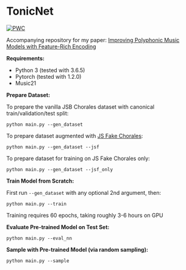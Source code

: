 # TonicNet

[![PWC](https://img.shields.io/endpoint.svg?url=https://paperswithcode.com/badge/improving-polyphonic-music-models-with/music-modeling-on-jsb-chorales)](https://paperswithcode.com/sota/music-modeling-on-jsb-chorales?p=improving-polyphonic-music-models-with)


Accompanying repository for my paper: [Improving Polyphonic Music Models with Feature-Rich Encoding](https://arxiv.org/abs/1911.11775)

<b>Requirements:</b>
- Python 3 (tested with 3.6.5)
- Pytorch (tested with 1.2.0)
- Music21

<b>Prepare Dataset:</b>

To prepare the vanilla JSB Chorales dataset with canonical train/validation/test split:
```
python main.py --gen_dataset
```

To prepare dataset augmented with [JS Fake Chorales](https://github.com/omarperacha/js-fakes):
```
python main.py --gen_dataset --jsf
```

To prepare dataset for training on JS Fake Chorales only:
```
python main.py --gen_dataset --jsf_only
```

<b>Train Model from Scratch:</b>

First run `--gen_dataset` with any optional 2nd argument, then:
```
python main.py --train
```

Training requires 60 epochs, taking roughly 3-6 hours on GPU

<b>Evaluate Pre-trained Model on Test Set:</b>

```
python main.py --eval_nn
```

<b>Sample with Pre-trained Model (via random sampling):</b>

```
python main.py --sample
```

